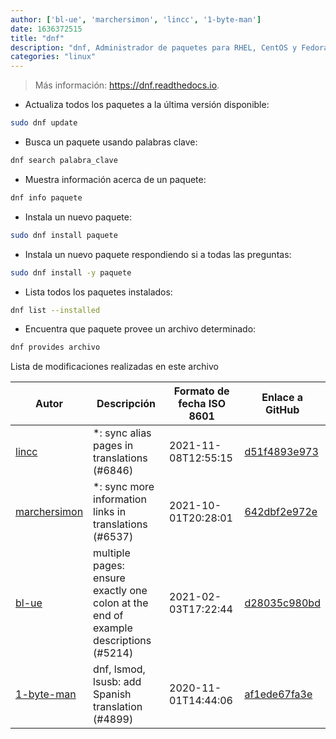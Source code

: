 ```yaml
---
author: ['bl-ue', 'marchersimon', 'lincc', '1-byte-man']
date: 1636372515
title: "dnf"
description: "dnf, Administrador de paquetes para RHEL, CentOS y Fedora (Reemplaza a yum)."
categories: "linux"
---
```

> Más información: <https://dnf.readthedocs.io>.

- Actualiza todos los paquetes a la última versión disponible:

```bash
sudo dnf update
```

- Busca un paquete usando palabras clave:

```bash
dnf search palabra_clave
```

- Muestra información acerca de un paquete:

```bash
dnf info paquete
```

- Instala un nuevo paquete:

```bash
sudo dnf install paquete
```

- Instala un nuevo paquete respondiendo si a todas las preguntas:

```bash
sudo dnf install -y paquete
```

- Lista todos los paquetes instalados:

```bash
dnf list --installed
```

- Encuentra que paquete provee un archivo determinado:

```bash
dnf provides archivo
```
Lista de modificaciones realizadas en este archivo


Autor | Descripción | Formato de fecha ISO 8601 | Enlace a GitHub
------|-----|-----|-----
[lincc](mailto:46962923+blueskyson@users.noreply.github.com) | *: sync alias pages in translations (#6846) | 2021-11-08T12:55:15 | [d51f4893e973](https://github.com/tldr-pages/tldr/commit/d51f4893e973508f79168db1220c0556c9f88743)
[marchersimon](mailto:50295997+marchersimon@users.noreply.github.com) | *: sync more information links in translations (#6537) | 2021-10-01T20:28:01 | [642dbf2e972e](https://github.com/tldr-pages/tldr/commit/642dbf2e972e388fab8c84ba3b4685fb862b6454)
[bl-ue](mailto:54780737+bl-ue@users.noreply.github.com) | multiple pages: ensure exactly one colon at the end of example descriptions (#5214) | 2021-02-03T17:22:44 | [d28035c980bd](https://github.com/tldr-pages/tldr/commit/d28035c980bde01b9168e76442fe564dc82ae5b7)
[1-byte-man](mailto:56204784+1-byte-man@users.noreply.github.com) | dnf, lsmod, lsusb: add Spanish translation (#4899) | 2020-11-01T14:44:06 | [af1ede67fa3e](https://github.com/tldr-pages/tldr/commit/af1ede67fa3e8d84dc21c6323a07ddbbc87d6851)

